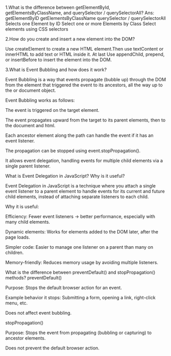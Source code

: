 1.What is the difference between getElementById, getElementsByClassName, and querySelector / querySelectorAll?
Ans: 
getElementByID                        getElementsByClassName                           querySelector / querySelectorAll
Selects one Element by ID             Select one or more Elements by Class             Select elements using CSS selectors

2.How do you create and insert a new element into the DOM?

Use createElement to create a new HTML element.Then use textContent or innerHTML to add text or HTML inside it. At last Use appendChild, prepend, or insertBefore to insert the element into the DOM.

3.What is Event Bubbling and how does it work?

Event Bubbling is a way that events propagate (bubble up) through the DOM from the element that triggered the event to its ancestors, all the way up to the <html> or document object.

Event Bubbling works as follows:

The event is triggered on the target element.

The event propagates upward from the target to its parent elements, then to the document and html.

Each ancestor element along the path can handle the event if it has an event listener.

The propagation can be stopped using event.stopPropagation().

It allows event delegation, handling events for multiple child elements via a single parent listener.


What is Event Delegation in JavaScript? Why is it useful?

Event Delegation in JavaScript is a technique where you attach a single event listener to a parent element to handle events for its current and future child elements, instead of attaching separate listeners to each child.

Why it is useful:

Efficiency: Fewer event listeners → better performance, especially with many child elements.

Dynamic elements: Works for elements added to the DOM later, after the page loads.

Simpler code: Easier to manage one listener on a parent than many on children.

Memory-friendly: Reduces memory usage by avoiding multiple listeners.


What is the difference between preventDefault() and stopPropagation() methods?
preventDefault()

Purpose: Stops the default browser action for an event.

Example behavior it stops: Submitting a form, opening a link, right-click menu, etc.

Does not affect event bubbling.

stopPropagation()

Purpose: Stops the event from propagating (bubbling or capturing) to ancestor elements.

Does not prevent the default browser action.